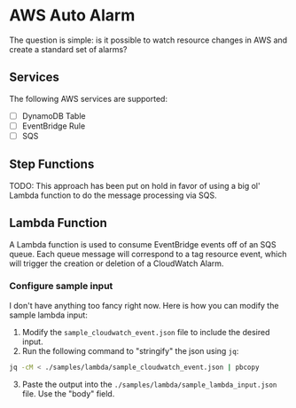 # AWS Auto Alarm

The question is simple: is it possible to watch resource changes in AWS and create a standard set of alarms?

## Services

The following AWS services are supported:

- [ ] DynamoDB Table
- [ ] EventBridge Rule
- [ ] SQS

## Step Functions

TODO: This approach has been put on hold in favor of using a big ol' Lambda function to do the message processing via SQS.

## Lambda Function

A Lambda function is used to consume EventBridge events off of an SQS queue.
Each queue message will correspond to a tag resource event, which will trigger the creation or deletion of a CloudWatch Alarm.

### Configure sample input

I don't have anything too fancy right now.
Here is how you can modify the sample lambda input:

1. Modify the `sample_cloudwatch_event.json` file to include the desired input.
2. Run the following command to "stringify" the json using `jq`:

```bash
jq -cM < ./samples/lambda/sample_cloudwatch_event.json | pbcopy
```

3. Paste the output into the `./samples/lambda/sample_lambda_input.json` file. Use the "body" field.
